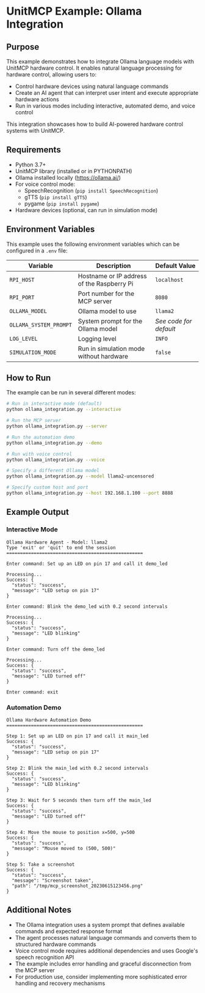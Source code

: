 # UnitMCP Example: Ollama Integration

## Purpose

This example demonstrates how to integrate Ollama language models with UnitMCP hardware control. It enables natural language processing for hardware control, allowing users to:

- Control hardware devices using natural language commands
- Create an AI agent that can interpret user intent and execute appropriate hardware actions
- Run in various modes including interactive, automated demo, and voice control

This integration showcases how to build AI-powered hardware control systems with UnitMCP.

## Requirements

- Python 3.7+
- UnitMCP library (installed or in PYTHONPATH)
- Ollama installed locally (https://ollama.ai/)
- For voice control mode:
  - SpeechRecognition (`pip install SpeechRecognition`)
  - gTTS (`pip install gTTS`)
  - pygame (`pip install pygame`)
- Hardware devices (optional, can run in simulation mode)

## Environment Variables

This example uses the following environment variables which can be configured in a `.env` file:

| Variable | Description | Default Value |
|----------|-------------|---------------|
| `RPI_HOST` | Hostname or IP address of the Raspberry Pi | `localhost` |
| `RPI_PORT` | Port number for the MCP server | `8080` |
| `OLLAMA_MODEL` | Ollama model to use | `llama2` |
| `OLLAMA_SYSTEM_PROMPT` | System prompt for the Ollama model | *See code for default* |
| `LOG_LEVEL` | Logging level | `INFO` |
| `SIMULATION_MODE` | Run in simulation mode without hardware | `false` |

## How to Run

The example can be run in several different modes:

```bash
# Run in interactive mode (default)
python ollama_integration.py --interactive

# Run the MCP server
python ollama_integration.py --server

# Run the automation demo
python ollama_integration.py --demo

# Run with voice control
python ollama_integration.py --voice

# Specify a different Ollama model
python ollama_integration.py --model llama2-uncensored

# Specify custom host and port
python ollama_integration.py --host 192.168.1.100 --port 8888
```

## Example Output

### Interactive Mode

```
Ollama Hardware Agent - Model: llama2
Type 'exit' or 'quit' to end the session
==================================================

Enter command: Set up an LED on pin 17 and call it demo_led

Processing...
Success: {
  "status": "success",
  "message": "LED setup on pin 17"
}

Enter command: Blink the demo_led with 0.2 second intervals

Processing...
Success: {
  "status": "success",
  "message": "LED blinking"
}

Enter command: Turn off the demo_led

Processing...
Success: {
  "status": "success",
  "message": "LED turned off"
}

Enter command: exit
```

### Automation Demo

```
Ollama Hardware Automation Demo
==================================================

Step 1: Set up an LED on pin 17 and call it main_led
Success: {
  "status": "success",
  "message": "LED setup on pin 17"
}

Step 2: Blink the main_led with 0.2 second intervals
Success: {
  "status": "success",
  "message": "LED blinking"
}

Step 3: Wait for 5 seconds then turn off the main_led
Success: {
  "status": "success",
  "message": "LED turned off"
}

Step 4: Move the mouse to position x=500, y=500
Success: {
  "status": "success",
  "message": "Mouse moved to (500, 500)"
}

Step 5: Take a screenshot
Success: {
  "status": "success",
  "message": "Screenshot taken",
  "path": "/tmp/mcp_screenshot_20230615123456.png"
}
```

## Additional Notes

- The Ollama integration uses a system prompt that defines available commands and expected response format
- The agent processes natural language commands and converts them to structured hardware commands
- Voice control mode requires additional dependencies and uses Google's speech recognition API
- The example includes error handling and graceful disconnection from the MCP server
- For production use, consider implementing more sophisticated error handling and recovery mechanisms